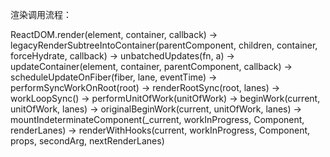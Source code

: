 
渲染调用流程：

ReactDOM.render(element, container, callback) 
	-> legacyRenderSubtreeIntoContainer(parentComponent, children, container, forceHydrate, callback)
	-> unbatchedUpdates(fn, a)
	-> updateContainer(element, container, parentComponent, callback) 
	-> scheduleUpdateOnFiber(fiber, lane, eventTime)
	-> performSyncWorkOnRoot(root)
	-> renderRootSync(root, lanes)
	-> workLoopSync()
	-> performUnitOfWork(unitOfWork)
	-> beginWork(current, unitOfWork, lanes)
	-> originalBeginWork(current, unitOfWork, lanes)
	-> mountIndeterminateComponent(_current, workInProgress, Component, renderLanes)
	-> renderWithHooks(current, workInProgress, Component, props, secondArg, nextRenderLanes)